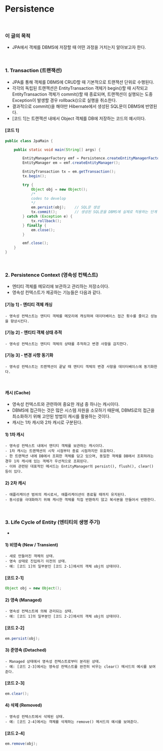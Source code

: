# Persistence
<br/>

### 이 글의 목적
- JPA에서 객체를 DBMS에 저장할 때 어떤 과정을 거치는지 알아보고자 한다.
<br/>

### 1. Transaction (트랜잭션)
- JPA를 통해 객체를 DBMS에 CRUD할 때 기본적으로 트랜잭션 단위로 수행된다.
- 각각의 독립된 트랜잭션은 EntityTransaction 객체가 begin()할 때 시작되고
  EntityTransaction 객체가 commit()할 때 종료되며,
  트랜잭션이 실행되는 도중 Exception이 발생할 경우 rollback()으로 실행을 취소한다.
- 결과적으로 commit()을 해야만 Hibernate에서 생성된 SQL문이 DBMS에 반영된다.
- [코드 1]는 트랜잭션 내에서 Object 객체를 DB에 저장하는 코드의 예시이다.
#### [코드 1]
```java
public class JpaMain {

    public static void main(String[] args) {

        EntityManagerFactory emf = Persistence.createEntityManagerFactory("hello");
        EntityManager em = emf.createEntityManager();

        EntityTransaction tx = em.getTransaction();
        tx.begin();

        try {
            Object obj = new Object();
            /*
            codes to develop
            */
            em.persist(obj);    // SQL문 생성
            tx.commit();        // 생성된 SQL문을 DBMS에 실제로 적용하는 단계
        } catch (Exception e) {
            tx.rollback();
        } finally {
            em.close();
        }

        emf.close();
    }
}
```
<br/>

### 2. Persistence Context (영속성 컨텍스트) 
- 엔티티 객체를 메모리에 보관하고 관리하는 저장소이다.
- 영속성 컨텍스트가 제공하는 기능들은 다음과 같다.
#### [기능 1] - 엔티티 객체 캐싱
```plaintext
- 영속성 컨텍스트는 엔티티 객체를 메모리에 캐싱하여 데이터베이스 접근 횟수를 줄이고 성능을 향상시킨다.
```
#### [기능 2] - 엔티티 객체 상태 추적
```plaintext
- 영속성 컨텍스트는 엔티티 객체의 상태를 추적하고 변경 사항을 감지한다.
```
#### [기능 3] - 변경 사항 동기화
```plaintext
- 영속성 컨텍스트는 트랜잭션이 끝날 때 엔티티 객체의 변경 사항을 데이터베이스에 동기화한다.
```
<br/>

#### 캐시 (Cache)
- 영속성 컨텍스트와 관련하여 중요한 개념 중 하나는 캐시이다.
- DBMS에 접근하는 것은 많은 시스템 자원을 소모하기 때문에, DBMS로의 접근을 최소화하기 위해 고안된 방법이 캐시를 활용하는 것이다.
- 캐시는 1차 캐시와 2차 캐시로 구분된다.
#### 1) 1차 캐시
```plaintext
- 영속성 컨텍스트 내에서 엔티티 객체를 보관하는 캐시이다.
- 1차 캐시는 트랜잭션의 시작 시점부터 종료 시점까지만 유효하다.
- 한 트랜잭션 내에 DB에서 조회한 객체를 담고 있으며, 동일한 객체를 DB에서 조회하려는 경우 1차 캐시에 있는 객체가 우선적으로 조회된다.
- 이와 관련된 대표적인 메서드는 EntityManager의 persist(), flush(), clear() 등이 있다.
```
#### 2) 2차 캐시
```plaintext
- 애플리케이션 범위의 캐시로서, 애플리케이션이 종료될 때까지 유지된다.
- 동시성을 극대화하기 위해 캐시한 객체를 직접 반환하지 않고 복사본을 만들어서 반환한다.
```
<br/>

### 3. Life Cycle of Entity (엔티티의 생명 주기)
- 
#### 1) 비영속 (New / Transient)
```plaintext
- 새로 만들어진 객체의 상태.
- 영속 상태로 진입하기 이전의 상태.
- 예: [코드 1]의 일부분인 [코드 2-1]에서의 객체 obj의 상태이다.
```
#### [코드 2-1]
```java
Object obj = new Object();
```
#### 2) 영속 (Managed)
```plaintext
- 영속성 컨텍스트에 의해 관리되는 상태.
- 예: [코드 1]의 일부분인 [코드 2-2]에서의 객체 obj의 상태이다.
```
#### [코드 2-2]
```java
em.persist(obj);
```
#### 3) 준영속 (Detached)
```plaintext
- Managed 상태에서 영속성 컨텍스트로부터 분리된 상태.
- 예: [코드 2-3]에서는 영속성 컨텍스트를 완전히 비우는 clear() 메서드의 예시를 보여준다.
```
#### [코드 2-3]
```java
em.clear();
```
#### 4) 삭제 (Removed)
```plaintext
- 영속성 컨텍스트에서 삭제된 상태.
- 예: [코드 2-4]에서는 객체를 삭제하는 remove() 메서드의 예시를 보여준다.
```
#### [코드 2-4]
```java
em.remove(obj);
```
